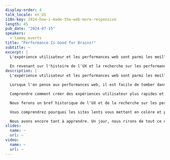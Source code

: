 ```yaml
---
display-order: 4
talk_locale: en_US
i18n-key: 2024-how-i-made-the-web-more-responsive
length: 45
pub_date: "2024-07-15"
speakers:
  - tammy_everts
title: "Performance Is Good for Brains!"
subtitle: ~
excerpt: |
  L'expérience utilisateur et les performances web sont parmi les meilleurs indicateurs des résultats des entreprises en ligne. Des sites web plus rapides ont des utilisateurs plus heureux. Ces utilisateurs heureux visitent plus longtemps et dépensent plus. Mais pourquoi cela ?
  
  En revenant sur l'histoire de l'UX et la recherche sur les performances web, et sur les nouvelles mesures qui sont sur le point d'être mises en place, vous comprendrez pourquoi les sites lents vous énervent et pourquoi vous devriez prioriser la performance sur vos sites et applications.
description: |
  L'expérience utilisateur et les performances web sont parmi les meilleurs indicateurs des résultats des entreprises en ligne. Des sites web plus rapides ont des utilisateurs plus heureux. Ces utilisateurs heureux visitent plus longtemps et dépensent plus. Mais pourquoi cela ?

  Lorsque l'on pense aux performances web, il est facile de tomber dans un abîme de mesures. Temps d'exécution, Start Render, Core Web Vitals, scores Lighthouse… ces mesures sont utiles et nécessaires, mais elles ne sont qu'un moyen d'arriver à une fin : 

  Comprendre comment créer des expériences utilisateur plus rapides et plus agréables.

  Nous ferons un bref historique de l'UX et de la recherche sur les performances web, en mettant en évidence les études clés qui font le lien entre les performances et l'expérience utilisateur, et en partageant quelques suppositions éclairées sur les nouvelles mesures qui sont sur le point d'être mises en place. 

  Vous comprendrez pourquoi les sites lents vous mettent en colère et pourquoi vous devriez faire en sorte que vos propres sites et applications soient aussi rapides que possible pour vos utilisateurs.

  Nous avons encore tant à apprendre. Un jour, nous rirons de tout ce que nous avons supposé et de tout ce que nous savions en réalité. Mais si nous maintenons le cap, nous y arriverons.
slides:
  name: ~
  url: ~
video:
  name: ~
  url: ~
---
```

